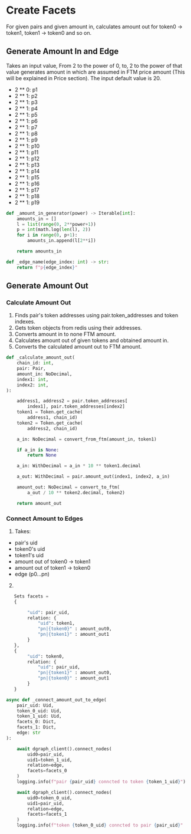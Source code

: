 # Create Facets

For given pairs and given amount in, calculates amount out for token0 -> token1, token1 -> token0 and so on.


## Generate Amount In and Edge

Takes an input value, From 2 to the power of 0, to, 2 to the power of that value generates amount in which are assumed in FTM price amount (This will be explained in Price section). The input default value is 20.

- 2 \*\* 0: p1
- 2 \*\* 1: p2
- 2 \*\* 1: p3
- 2 \*\* 1: p4
- 2 \*\* 1: p5
- 2 \*\* 1: p6
- 2 \*\* 1: p7
- 2 \*\* 1: p8
- 2 \*\* 1: p9
- 2 \*\* 1: p10
- 2 \*\* 1: p11
- 2 \*\* 1: p12
- 2 \*\* 1: p13
- 2 \*\* 1: p14
- 2 \*\* 1: p15
- 2 \*\* 1: p16
- 2 \*\* 1: p17
- 2 \*\* 1: p18
- 2 \*\* 1: p19

```python
def _amount_in_generator(power) -> Iterable[int]:
    amounts_in = []
    l = list(range(0, 2**power+1))
    p = int(math.log(len(l), 2))
    for i in range(0, p+1):
        amounts_in.append(l[2**i])

    return amounts_in

```

```python
def _edge_name(edge_index: int) -> str:
    return f"p{edge_index}"
```

## Generate Amount Out

### Calculate Amount Out

1. Finds pair's token addresses using pair.token_addresses and token indexes.
2. Gets token objects from redis using their addresses.
3. Converts amount in to none FTM amount.
4. Calculates amount out of given tokens and obtained amount in.
5. Converts the calculated amount out to FTM amount.

```python
def _calculate_amount_out(
    chain_id: int,
    pair: Pair,
    amount_in: NoDecimal,
    index1: int,
    index2: int,
):

    address1, address2 = pair.token_addresses[
        index1], pair.token_addresses[index2]
    token1 = Token.get_cache(
        address1, chain_id)
    token2 = Token.get_cache(
        address2, chain_id)

    a_in: NoDecimal = convert_from_ftm(amount_in, token1)

    if a_in is None:
        return None

    a_in: WithDecimal = a_in * 10 ** token1.decimal

    a_out: WithDecimal = pair.amount_out(index1, index2, a_in)

    amount_out: NoDecimal = convert_to_ftm(
        a_out / 10 ** token2.decimal, token2)

    return amount_out
```

### Connect Amount to Edges

1. Takes:

- pair's uid
- token0's uid
- token1's uid
- amount out of token0 -> token1
- amount out of token1 -> token0
- edge (p0...pn)

2. 
```python
   Sets facets =
   {

        "uid": pair_uid,
        relation: {
            "uid": token1,
            "pn|{token0}" : amount_out0,
            "pn|{token1}" : amount_out1
        }
   },
   {
        "uid": token0,
        relation: {
            "uid": pair_uid,
            "pn|{token1}" : amount_out0,
            "pn|{token0}" : amount_out1
        }
   }
```

```python
async def _connect_amount_out_to_edge(
    pair_uid: Uid,
    token_0_uid: Uid,
    token_1_uid: Uid,
    facets_0: Dict,
    facets_1: Dict,
    edge: str
):

    await dgraph_client().connect_nodes(
        uid0=pair_uid,
        uid1=token_1_uid,
        relation=edge,
        facets=facets_0
    )
    logging.info(f"pair {pair_uid} conncted to token {token_1_uid}")

    await dgraph_client().connect_nodes(
        uid0=token_0_uid,
        uid1=pair_uid,
        relation=edge,
        facets=facets_1
    )
    logging.info(f"token {token_0_uid} conncted to pair {pair_uid}"
```
